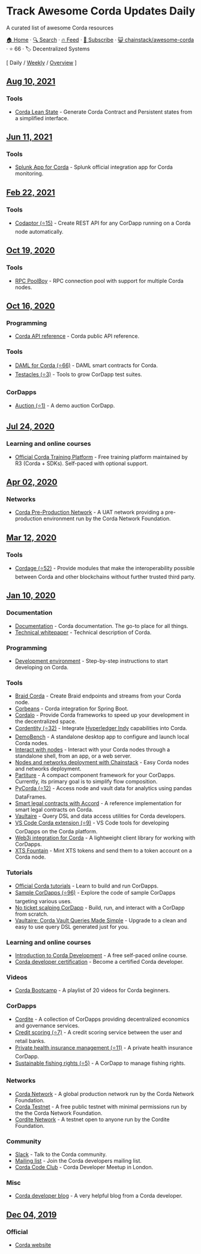 # Track Awesome Corda Updates Daily

A curated list of awesome Corda resources

[🏠 Home](/README.md) · [🔍 Search](https://test.trackawesomelist.com/search/) · [🔥 Feed](https://test.trackawesomelist.com/chainstack/awesome-corda/feed.xml) · [📮 Subscribe](https://trackawesomelist.us17.list-manage.com/subscribe?u=d2f0117aa829c83a63ec63c2f&id=36a103854c) · [😺 chainstack/awesome-corda](https://github.com/chainstack/awesome-corda/blob/master/README.md) · ⭐ 66 · 🏷️ Decentralized Systems

[ Daily / [Weekly](/content/chainstack/awesome-corda/week/README.md) / [Overview](/content/chainstack/awesome-corda/readme/README.md) ]



## [Aug 10, 2021](/content/2021/08/10/README.md)

### Tools

*   [Corda Lean State](https://manosbatsis.github.io/corda-lean-state) - Generate Corda Contract and Persistent states from a simplified interface.

## [Jun 11, 2021](/content/2021/06/11/README.md)

### Tools

*   [Splunk App for Corda](https://github.com/splunkdlt/splunk-app-for-corda) - Splunk official integration app for Corda monitoring.

## [Feb 22, 2021](/content/2021/02/22/README.md)

### Tools

*   [Codaptor (⭐15)](https://github.com/180Protocol/codaptor) - Create REST API for any CorDapp running on a Corda node automatically.

## [Oct 19, 2020](/content/2020/10/19/README.md)

### Tools

*   [RPC PoolBoy](https://manosbatsis.github.io/corda-rpc-poolboy/) - RPC connection pool with support for multiple Corda nodes.

## [Oct 16, 2020](/content/2020/10/16/README.md)

### Programming

*   [Corda API reference](https://api.corda.net/) - Corda public API reference.

### Tools

*   [DAML for Corda (⭐66)](https://github.com/chainstack/awesome-corda) - DAML smart contracts for Corda.
*   [Testacles (⭐3)](https://github.com/manosbatsis/corda-testacles) - Tools to grow CorDapp test suites.

### CorDapps

*   [Auction (⭐1)](https://github.com/ashutoshmeher-r3/auction-cordapp) - A demo auction CorDapp.

## [Jul 24, 2020](/content/2020/07/24/README.md)

### Learning and online courses

*   [Official Corda Training Platform](https://training.corda.net/) - Free training platform maintained by R3 (Corda + SDKs). Self-paced with optional support.

## [Apr 02, 2020](/content/2020/04/02/README.md)

### Networks

*   [Corda Pre-Production Network](https://corda.network/participation/preprod.html) - A UAT network providing a pre-production environment run by the Corda Network Foundation.

## [Mar 12, 2020](/content/2020/03/12/README.md)

### Tools

*   [Cordage (⭐52)](https://github.com/LayerXcom/cordage) - Provide modules that make the interoperability possible between Corda and other blockchains without further trusted third party.

## [Jan 10, 2020](/content/2020/01/10/README.md)

### Documentation

*   [Documentation](https://docs.corda.net/) - Corda documentation. The go-to place for all things.
*   [Technical whitepaper](https://www.r3.com/reports/corda-technical-whitepaper/) - Technical description of Corda.

### Programming

*   [Development environment](https://docs.corda.net/getting-set-up.html#set-up-instructions) - Step-by-step instructions to start developing on Corda.

### Tools

*   [Braid Corda](https://gitlab.com/bluebank/braid/tree/master/braid-corda) - Create Braid endpoints and streams from your Corda node.
*   [Corbeans](https://manosbatsis.github.io/corbeans) - Corda integration for Spring Boot.
*   [Cordalo](https://github.com/cordalo-ch) - Provide Corda frameworks to speed up your development in the decentralized space.
*   [Cordentity (⭐32)](https://github.com/hyperledger-labs/cordentity) - Integrate [Hyperledger Indy](https://www.hyperledger.org/projects/hyperledger-indy) capabilities into Corda.
*   [DemoBench](https://www.corda.net/demobench/) - A standalone desktop app to configure and launch local Corda nodes.
*   [Interact with nodes](https://docs.chainstack.com/operations/corda/tools) - Interact with your Corda nodes through a standalone shell, from an app, or a web server.
*   [Nodes and networks deployment with Chainstack](https://chainstack.com/corda/) - Easy Corda nodes and networks deployment.
*   [Partiture](https://manosbatsis.github.io/partiture/) - A compact component framework for your CorDapps. Currently, its primary goal is to simplify flow composition.
*   [PyCorda (⭐12)](https://github.com/chainhaus/pycorda) - Access node and vault data for analytics using pandas DataFrames.
*   [Smart legal contracts with Accord](https://www.accordproject.org/news/smart-legal-contracts-on-corda/) - A reference implementation for smart legal contracts on Corda.
*   [Vaultaire](https://manosbatsis.github.io/vaultaire/) - Query DSL and data access utilities for Corda developers.
*   [VS Code Corda extension (⭐9)](https://github.com/corda/vscode-corda) - VS Code tools for developing CorDapps on the Corda platform.
*   [Web3j integration for Corda](http://corda.web3j.io/) - A lightweight client library for working with CorDapps.
*   [XTS Fountain](https://cordite.foundation/) - Mint XTS tokens and send them to a token account on a Corda node.

### Tutorials

*   [Official Corda tutorials](https://docs.corda.net/tutorials-index.html) - Learn to build and run CorDapps.
*   [Sample CorDapps (⭐96)](https://github.com/corda/samples/) - Explore the code of sample CorDapps targeting various uses.
*   [No ticket scalping CorDapp](https://docs.chainstack.com/tutorials/no-ticket-scalping-cordapp-on-corda) - Build, run, and interact with a CorDapp from scratch.
*   [Vaultaire: Corda Vault Queries Made Simple](https://medium.com/@manosbatsis/vaultaire-corda-vault-queries-made-simple-d13db4147298) - Upgrade to a clean and easy to use query DSL generated just for you.

### Learning and online courses

*   [Introduction to Corda Development](https://www.udemy.com/course/corda-development/) - A free self-paced online course.
*   [Corda developer certification](https://www.r3.com/training-and-certification/) - Become a certified Corda developer.

### Videos

*   [Corda Bootcamp](https://www.youtube.com/playlist?list=PLi1PppB3-YrVq5Qy_RM9Qidq0eh-nL11N) - A playlist of 20 videos for Corda beginners.

### CorDapps

*   [Cordite](https://gitlab.com/cordite/cordite) - A collection of CorDapps providing decentralized economics and governance services.
*   [Credit scoring (⭐7)](https://github.com/rafaelazeredo/creditbank) - A credit scoring service between the user and retail banks.
*   [Private health insurance management (⭐11)](https://github.com/corda-codeclub/marge) - A private health insurance CorDapp.
*   [Sustainable fishing rights (⭐5)](https://github.com/joeldudleyr3/olive-oyl) - A CorDapp to manage fishing rights.

### Networks

*   [Corda Network](https://corda.network/) - A global production network run by the Corda Network Foundation.
*   [Corda Testnet](https://docs.corda.net/corda-testnet-intro.html) - A free public testnet with minimal permissions run by the the Corda Network Foundation.
*   [Cordite Network](https://cordite.foundation/) - A testnet open to anyone run by the Cordite Foundation.

### Community

*   [Slack](http://slack.corda.net/) - Talk to the Corda community.
*   [Mailing list](https://groups.io/g/corda-dev) - Join the Corda developers mailing list.
*   [Corda Code Club](https://www.meetup.com/Corda-Code-Club/) - Corda Developer Meetup in London.

### Misc

*   [Corda developer blog](https://lankydan.dev) - A very helpful blog from a Corda developer.

## [Dec 04, 2019](/content/2019/12/04/README.md)

### Official

*   [Corda website](https://www.corda.net/)